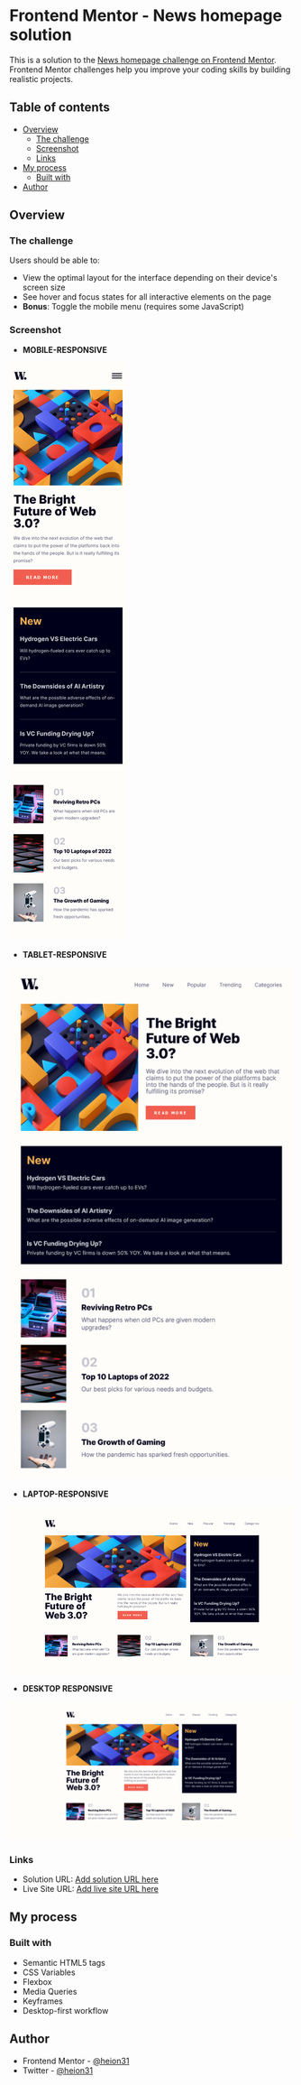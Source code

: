 # Frontend Mentor - News homepage solution

This is a solution to the [News homepage challenge on Frontend Mentor](https://www.frontendmentor.io/challenges/news-homepage-H6SWTa1MFl). Frontend Mentor challenges help you improve your coding skills by building realistic projects. 

## Table of contents

- [Overview](#overview)
  - [The challenge](#the-challenge)
  - [Screenshot](#screenshot)
  - [Links](#links)
- [My process](#my-process)
  - [Built with](#built-with)
- [Author](#author)

## Overview

### The challenge

Users should be able to:

- View the optimal layout for the interface depending on their device's screen size
- See hover and focus states for all interactive elements on the page
- **Bonus**: Toggle the mobile menu (requires some JavaScript)

### Screenshot
- **MOBILE-RESPONSIVE**

![](./assets/screenshots/Mobile-Responsives.png)


- **TABLET-RESPONSIVE**

![](./assets/screenshots/Tablet%20-Responsives.png)


- **LAPTOP-RESPONSIVE**

![](./assets/screenshots/Laptop-Responsives.png)


- **DESKTOP RESPONSIVE**

![](./assets/screenshots/Desktop-Responsives.png)

### Links

- Solution URL: [Add solution URL here](https://www.frontendmentor.io/solutions/news-homepage-7OOsnyae5K)
- Live Site URL: [Add live site URL here](https://nimble-muffin-19391b.netlify.app/)

## My process

### Built with

- Semantic HTML5 tags
- CSS Variables
- Flexbox
- Media Queries
- Keyframes
- Desktop-first workflow

## Author

- Frontend Mentor - [@heion31](https://www.frontendmentor.io/profile/heion31)
- Twitter - [@heion31](https://www.twitter.com/heion31)


